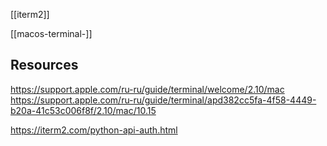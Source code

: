 [[iterm2]]

[[macos-terminal-]]

## Resources
https://support.apple.com/ru-ru/guide/terminal/welcome/2.10/mac
https://support.apple.com/ru-ru/guide/terminal/apd382cc5fa-4f58-4449-b20a-41c53c006f8f/2.10/mac/10.15

https://iterm2.com/python-api-auth.html